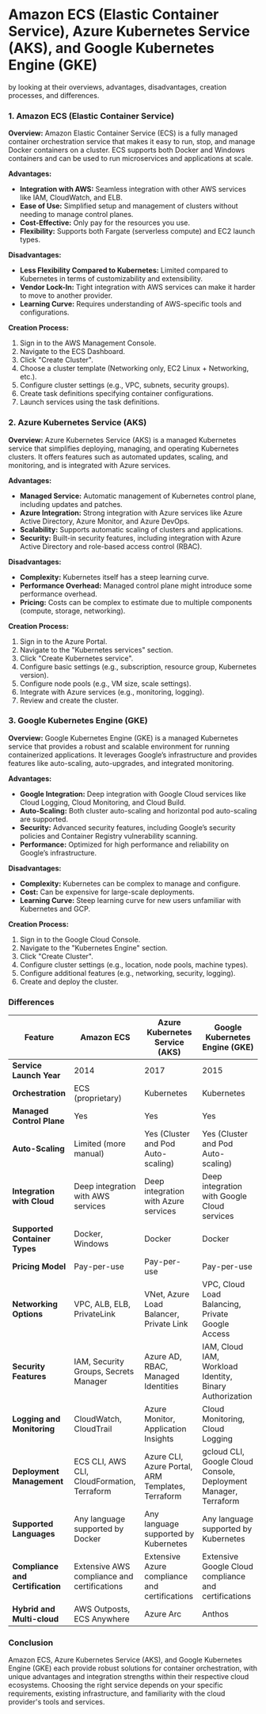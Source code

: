 <H1>Amazon ECS (Elastic Container Service), Azure Kubernetes Service (AKS), and Google Kubernetes Engine (GKE)</H1>
  by looking at their overviews, advantages, disadvantages, creation processes, and differences.

### 1. Amazon ECS (Elastic Container Service)

**Overview:**
Amazon Elastic Container Service (ECS) is a fully managed container orchestration service that makes it easy to run, stop, and manage Docker containers on a cluster. ECS supports both Docker and Windows containers and can be used to run microservices and applications at scale.

**Advantages:**
- **Integration with AWS:** Seamless integration with other AWS services like IAM, CloudWatch, and ELB.
- **Ease of Use:** Simplified setup and management of clusters without needing to manage control planes.
- **Cost-Effective:** Only pay for the resources you use.
- **Flexibility:** Supports both Fargate (serverless compute) and EC2 launch types.

**Disadvantages:**
- **Less Flexibility Compared to Kubernetes:** Limited compared to Kubernetes in terms of customizability and extensibility.
- **Vendor Lock-In:** Tight integration with AWS services can make it harder to move to another provider.
- **Learning Curve:** Requires understanding of AWS-specific tools and configurations.

**Creation Process:**
1. Sign in to the AWS Management Console.
2. Navigate to the ECS Dashboard.
3. Click "Create Cluster".
4. Choose a cluster template (Networking only, EC2 Linux + Networking, etc.).
5. Configure cluster settings (e.g., VPC, subnets, security groups).
6. Create task definitions specifying container configurations.
7. Launch services using the task definitions.

### 2. Azure Kubernetes Service (AKS)

**Overview:**
Azure Kubernetes Service (AKS) is a managed Kubernetes service that simplifies deploying, managing, and operating Kubernetes clusters. It offers features such as automated updates, scaling, and monitoring, and is integrated with Azure services.

**Advantages:**
- **Managed Service:** Automatic management of Kubernetes control plane, including updates and patches.
- **Azure Integration:** Strong integration with Azure services like Azure Active Directory, Azure Monitor, and Azure DevOps.
- **Scalability:** Supports automatic scaling of clusters and applications.
- **Security:** Built-in security features, including integration with Azure Active Directory and role-based access control (RBAC).

**Disadvantages:**
- **Complexity:** Kubernetes itself has a steep learning curve.
- **Performance Overhead:** Managed control plane might introduce some performance overhead.
- **Pricing:** Costs can be complex to estimate due to multiple components (compute, storage, networking).

**Creation Process:**
1. Sign in to the Azure Portal.
2. Navigate to the "Kubernetes services" section.
3. Click "Create Kubernetes service".
4. Configure basic settings (e.g., subscription, resource group, Kubernetes version).
5. Configure node pools (e.g., VM size, scale settings).
6. Integrate with Azure services (e.g., monitoring, logging).
7. Review and create the cluster.

### 3. Google Kubernetes Engine (GKE)

**Overview:**
Google Kubernetes Engine (GKE) is a managed Kubernetes service that provides a robust and scalable environment for running containerized applications. It leverages Google’s infrastructure and provides features like auto-scaling, auto-upgrades, and integrated monitoring.

**Advantages:**
- **Google Integration:** Deep integration with Google Cloud services like Cloud Logging, Cloud Monitoring, and Cloud Build.
- **Auto-Scaling:** Both cluster auto-scaling and horizontal pod auto-scaling are supported.
- **Security:** Advanced security features, including Google’s security policies and Container Registry vulnerability scanning.
- **Performance:** Optimized for high performance and reliability on Google’s infrastructure.

**Disadvantages:**
- **Complexity:** Kubernetes can be complex to manage and configure.
- **Cost:** Can be expensive for large-scale deployments.
- **Learning Curve:** Steep learning curve for new users unfamiliar with Kubernetes and GCP.

**Creation Process:**
1. Sign in to the Google Cloud Console.
2. Navigate to the "Kubernetes Engine" section.
3. Click "Create Cluster".
4. Configure cluster settings (e.g., location, node pools, machine types).
5. Configure additional features (e.g., networking, security, logging).
6. Create and deploy the cluster.

### Differences

| Feature                       | **Amazon ECS**                                 | **Azure Kubernetes Service (AKS)**                           | **Google Kubernetes Engine (GKE)**                        |
|-------------------------------|------------------------------------------------|--------------------------------------------------------------|-----------------------------------------------------------|
| **Service Launch Year**       | 2014                                           | 2017                                                         | 2015                                                      |
| **Orchestration**             | ECS (proprietary)                              | Kubernetes                                                   | Kubernetes                                                |
| **Managed Control Plane**     | Yes                                            | Yes                                                          | Yes                                                       |
| **Auto-Scaling**              | Limited (more manual)                          | Yes (Cluster and Pod Auto-scaling)                           | Yes (Cluster and Pod Auto-scaling)                        |
| **Integration with Cloud**    | Deep integration with AWS services             | Deep integration with Azure services                         | Deep integration with Google Cloud services               |
| **Supported Container Types** | Docker, Windows                                | Docker                                                       | Docker                                                    |
| **Pricing Model**             | Pay-per-use                                    | Pay-per-use                                                  | Pay-per-use                                               |
| **Networking Options**        | VPC, ALB, ELB, PrivateLink                     | VNet, Azure Load Balancer, Private Link                      | VPC, Cloud Load Balancing, Private Google Access          |
| **Security Features**         | IAM, Security Groups, Secrets Manager          | Azure AD, RBAC, Managed Identities                           | IAM, Cloud IAM, Workload Identity, Binary Authorization   |
| **Logging and Monitoring**    | CloudWatch, CloudTrail                         | Azure Monitor, Application Insights                          | Cloud Monitoring, Cloud Logging                           |
| **Deployment Management**     | ECS CLI, AWS CLI, CloudFormation, Terraform    | Azure CLI, Azure Portal, ARM Templates, Terraform            | gcloud CLI, Google Cloud Console, Deployment Manager, Terraform |
| **Supported Languages**       | Any language supported by Docker               | Any language supported by Kubernetes                         | Any language supported by Kubernetes                      |
| **Compliance and Certification** | Extensive AWS compliance and certifications   | Extensive Azure compliance and certifications                | Extensive Google Cloud compliance and certifications      |
| **Hybrid and Multi-cloud**    | AWS Outposts, ECS Anywhere                     | Azure Arc                                                    | Anthos                                                    |

### Conclusion

Amazon ECS, Azure Kubernetes Service (AKS), and Google Kubernetes Engine (GKE) each provide robust solutions for container orchestration, with unique advantages and integration strengths within their respective cloud ecosystems. Choosing the right service depends on your specific requirements, existing infrastructure, and familiarity with the cloud provider's tools and services.
